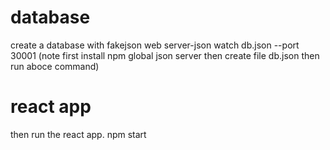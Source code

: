 # database 
create a database with fakejson web 
    server-json watch db.json --port 30001
    (note first install npm global json server then create file db.json then run aboce command)

# react app
then run the react app.
    npm start
